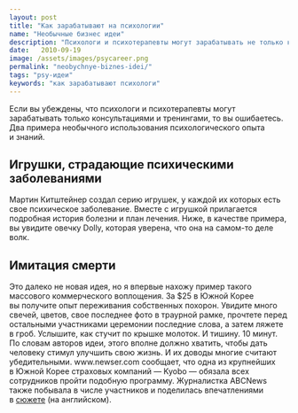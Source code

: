 ```yaml
---
layout: post
title: "Как зарабатывают на психологии"
name: "Необычные бизнес идеи"
description: "Психологи и психотерапевты могут зарабатывать не только консультациями и тренингами."
date:   2010-09-19			 
image: /assets/images/psycareer.png
permalink: "neobychnye-biznes-idei/"
tags: "psy-идеи"
keywords: "как зарабатывают психологи"
---
```


<p>Если вы&nbsp;убеждены, что психологи и&nbsp;психотерапевты могут зарабатывать только консультациями и&nbsp;тренингами, то&nbsp;вы&nbsp;ошибаетесь. Два примера необычного использования психологического опыта и&nbsp;знаний.</p>
<h2>Игрушки, страдающие психическими заболеваниями</h2> 
<p>Мартин Китштейнер создал серию игрушек, у&nbsp;каждой их&nbsp;которых есть свое психическое заболевание. Вместе с&nbsp;игрушкой прилагается подробная история болезни и&nbsp;план лечения. Ниже, в&nbsp;качестве примера, вы&nbsp;увидите овечку Dolly, которая уверена, что она на&nbsp;самом-то деле волк.</p>

<amp-img width="250" height="300" layout="responsive" src="/assets/images/dolly_1.jpg" alt="Игрушки, страдающие психическими заболеваниями"></amp-img>
<amp-img width="250" height="300" layout="responsive" src="/assets/images/dolly_2.jpg" alt="Игрушка, страдающая психическим заболеванием"></amp-img>
<h2>Имитация смерти</h2> 
<p>Это далеко не&nbsp;новая идея, но&nbsp;я&nbsp;впервые нахожу пример такого массового коммерческого воплощения. За&nbsp;$25&nbsp;в Южной Корее вы&nbsp;получите опыт переживания собственных похорон. Увидите много свечей, цветов, свое последнее фото в&nbsp;траурной рамке, прочтете перед остальными участниками церемонии последние слова, а&nbsp;затем ляжете в&nbsp;гроб. Услышите, как стучит по&nbsp;крышке молоток. И&nbsp;тишину.&nbsp;10&nbsp;минут. По&nbsp;словам авторов идеи, этого вполне должно хватить, чтобы дать человеку стимул улучшить свою жизнь. И&nbsp;их&nbsp;доводы многие считают убедительными. www.newser.com сообщает, что одна из&nbsp;крупнейших в&nbsp;Южной Корее страховых компаний&nbsp;— Kyobo&nbsp;— обязала всех сотрудников пройти подобную программу. Журналистка ABCNews также побывала в&nbsp;числе участников и&nbsp;поделилась впечатлениями в&nbsp;<a href="https://www.youtube.com/watch?v=W9vFiCU5wtU">сюжете</a> (на&nbsp;английском).</p>	
<amp-img width="300" height="161" layout="responsive" src="/assets/images/abc.jpg" alt="Имитация смерти"></amp-img>
